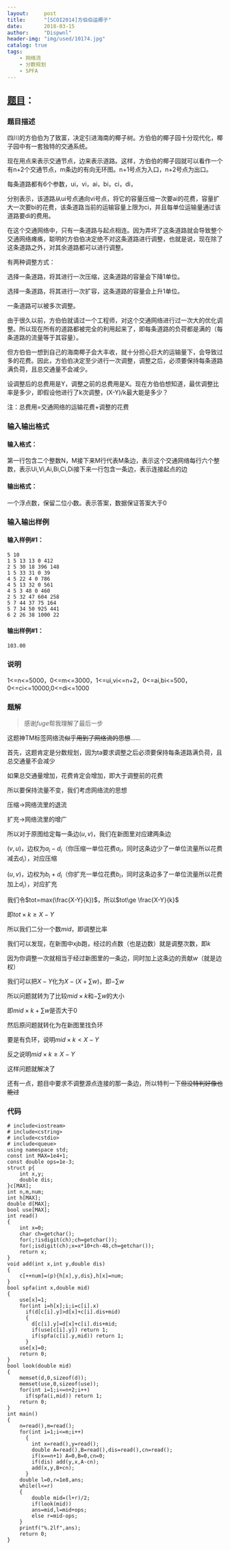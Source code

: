 ```yaml
---
layout:     post
title:      "[SCOI2014]方伯伯运椰子"
date:       2018-03-15
author:     "Dispwnl"
header-img: "img/used/10174.jpg"
catalog: true
tags:
    - 网络流
    - 分数规划
    - SPFA
---
```

## [题目](https://www.luogu.org/problemnew/show/P3288)：
### 题目描述
四川的方伯伯为了致富，决定引进海南的椰子树。方伯伯的椰子园十分现代化，椰子园中有一套独特的交通系统。

现在用点来表示交通节点，边来表示道路。这样，方伯伯的椰子园就可以看作一个有n+2个交通节点，m条边的有向无环图。n+1号点为入口，n+2号点为出口。

每条道路都有6个参数，ui，vi，ai，bi，ci，di，

分别表示，该道路从ui号点通向vi号点，将它的容量压缩一次要ai的花费，容量扩大一次要bi的花费，该条道路当前的运输容量上限为ci，并且每单位运输量通过该道路要di的费用。

在这个交通网络中，只有一条道路与起点相连。因为弄坏了这条道路就会导致整个交通网络瘫痪，聪明的方伯伯决定绝不对这条道路进行调整，也就是说，现在除了这条道路之外，对其余道路都可以进行调整。

有两种调整方式：

选择一条道路，将其进行一次压缩，这条道路的容量会下降1单位。

选择一条道路，将其进行一次扩容，这条道路的容量会上升1单位。

一条道路可以被多次调整。

由于很久以前，方伯伯就请过一个工程师，对这个交通网络进行过一次大的优化调整。所以现在所有的道路都被完全的利用起来了，即每条道路的负荷都是满的（每条道路的流量等于其容量）。

但方伯伯一想到自己的海南椰子会大丰收，就十分担心巨大的运输量下，会导致过多的花费。因此，方伯伯决定至少进行一次调整，调整之后，必须要保持每条道路满负荷，且总交通量不会减少。

设调整后的总费用是Y，调整之前的总费用是X。现在方伯伯想知道，最优调整比率是多少，即假设他进行了k次调整，(X-Y)/k最大能是多少？

注：总费用=交通网络的运输花费+调整的花费

### 输入输出格式
#### 输入格式：
第一行包含二个整数N，M接下来M行代表M条边，表示这个交通网络每行六个整数，表示Ui,Vi,Ai,Bi,Ci,Di接下来一行包含一条边，表示连接起点的边

#### 输出格式：
一个浮点数，保留二位小数。表示答案，数据保证答案大于0

### 输入输出样例
#### 输入样例#1：
```
5 10
1 5 13 13 0 412
2 5 30 18 396 148
1 5 33 31 0 39
4 5 22 4 0 786
4 5 13 32 0 561
4 5 3 48 0 460
2 5 32 47 604 258
5 7 44 37 75 164
5 7 34 50 925 441
6 2 26 38 1000 22
```
#### 输出样例#1：
```
103.00
```
### 说明
1<=n<=5000，0<=m<=3000，1<=ui,vi<=n+2，0<=ai,bi<=500，0<=ci<=10000,0<=di<=1000

### 题解

>感谢$fuge$帮我理解了最后一步

这题神TM标签网络流~~似乎用到了网络流的思想~~……

首先，这题肯定是分数规划，因为ta要求调整之后必须要保持每条道路满负荷，且总交通量不会减少

如果总交通量增加，花费肯定会增加，即大于调整前的花费

所以要保持流量不变，我们考虑网络流的思想

压缩$\rightarrow$网络流里的退流

扩充$\rightarrow$网络流里的增广

所以对于原图给定每一条边$(u,v)$，我们在新图里对应建两条边

$(v,u)$，边权为$a_i-d_i$（你压缩一单位花费$a_i$，同时这条边少了一单位流量所以花费减去$d_i$），对应压缩

$(u,v)$，边权为$b_i+d_i$（你扩充一单位花费$b_i$，同时这条边多了一单位流量所以花费加上$d_i$），对应扩充

我们令$tot=max(\frac{X-Y}{k})$，所以$tot\ge \frac{X-Y}{k}$

即$tot\times k\ge X-Y$

所以我们二分一个数$mid$，即调整比率

我们可以发现，在新图中xjb跑，经过的点数（也是边数）就是调整次数，即$k$

因为你调整一次就相当于经过新图里的一条边，同时加上这条边的贡献$w$（就是边权）

我们可以把$X-Y$化为$X-(X+\sum w)$，即$-\sum w$

所以问题就转为了比较$mid\times k$和$-\sum w$的大小

即$mid\times k+\sum w$是否大于0

然后原问题就转化为在新图里找负环

要是有负环，说明$mid\times k<X-Y$

反之说明$mid\times k\ge X-Y$

这样问题就解决了

还有一点，题目中要求不调整源点连接的那一条边，所以特判一下~~但没特判好像也能过~~

### 代码
```
# include<iostream>
# include<cstring>
# include<cstdio>
# include<queue>
using namespace std;
const int MAX=1e4+1;
const double ops=1e-3;
struct p{
	int x,y;
	double dis;
}c[MAX];
int n,m,num;
int h[MAX];
double d[MAX];
bool use[MAX];
int read()
{
	int x=0;
	char ch=getchar();
	for(;!isdigit(ch);ch=getchar());
	for(;isdigit(ch);x=x*10+ch-48,ch=getchar());
	return x;
}
void add(int x,int y,double dis)
{
	c[++num]=(p){h[x],y,dis},h[x]=num;
}
bool spfa(int x,double mid)
{
	use[x]=1;
	for(int i=h[x];i;i=c[i].x)
	  if(d[c[i].y]>d[x]+c[i].dis+mid)
	  {
	  	d[c[i].y]=d[x]+c[i].dis+mid;
	  	if(use[c[i].y]) return 1;
	  	if(spfa(c[i].y,mid)) return 1;
	  }
	use[x]=0;
	return 0;
}
bool look(double mid)
{
	memset(d,0,sizeof(d));
	memset(use,0,sizeof(use));
	for(int i=1;i<=n+2;i++)
	  if(spfa(i,mid)) return 1;
	return 0;
}
int main()
{
	n=read(),m=read();
	for(int i=1;i<=m;i++)
	  {
	  	int x=read(),y=read();
		double A=read(),B=read(),dis=read(),cn=read();
	  	if(x==n+1) A=0,B=0,cn=0;
		if(dis) add(y,x,A-cn);
	  	add(x,y,B+cn);
	  }
	double l=0,r=1e8,ans;
	while(l<=r)
	{
		double mid=(l+r)/2;
		if(look(mid))
		ans=mid,l=mid+ops;
		else r=mid-ops;
	}
	printf("%.2lf",ans);
	return 0;
}
```
